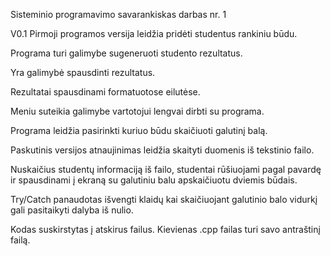 
Sisteminio programavimo savarankiskas darbas nr. 1

V0.1
Pirmoji programos versija leidžia pridėti studentus rankiniu būdu.

Programa turi galimybe sugeneruoti studento rezultatus.

Yra galimybė spausdinti rezultatus.

Rezultatai spausdinami formatuotose eilutėse.

Meniu suteikia galimybe vartotojui lengvai dirbti su programa.

Programa leidžia pasirinkti kuriuo būdu skaičiuoti galutinį balą.

Paskutinis versijos atnaujinimas leidžia skaityti duomenis iš tekstinio failo.

Nuskaičius studentų informaciją iš failo, studentai rūšiuojami pagal pavardę ir spausdinami į ekraną su galutiniu balu apskaičiuotu dviemis būdais.

Try/Catch panaudotas išvengti klaidų kai skaičiuojant galutinio balo vidurkį gali pasitaikyti dalyba iš nulio.

Kodas suskirstytas į atskirus failus. Kievienas .cpp failas turi savo antraštinį failą.
